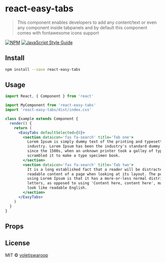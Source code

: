 # react-easy-tabs

> This component enables developers to add any content/text or even any component inside tabpanels and by default this component comes with fontawesome icons support

[![NPM](https://img.shields.io/npm/v/react-easy-tabs.svg)](https://www.npmjs.com/package/react-easy-tabs)
[![JavaScript Style Guide](https://img.shields.io/badge/code_style-standard-brightgreen.svg)](https://standardjs.com)

## Install

```bash
npm install --save react-easy-tabs
```

## Usage

```jsx
import React, { Component } from 'react'

import MyComponent from 'react-easy-tabs'
import 'react-easy-tabs/dist/index.css'

class Example extends Component {
  render() {
    return (
      <EasyTabs defaultSelected={0}>
        <section dataicon='fas fa-search' title='Tab one'>
          Lorem Ipsum is simply dummy text of the printing and typesetting
          industry. Lorem Ipsum has been the industry's standard dummy text ever
          since the 1500s, when an unknown printer took a galley of type and
          scrambled it to make a type specimen book.
        </section>
        <section dataicon='fas fa-search' title='Tab two'>
          It is a long established fact that a reader will be distracted by the
          readable content of a page when looking at its layout. The point of
          using Lorem Ipsum is that it has a more-or-less normal distribution of
          letters, as opposed to using 'Content here, content here', making it
          look like readable English.
        </section>
      </EasyTabs>
    )
  }
}
```

## Props

## License

MIT © [voletiswaroop](https://github.com/voletiswaroop)
